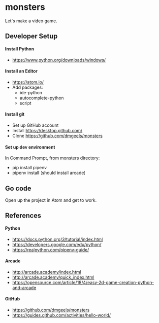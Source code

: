 # monsters
Let's make a video game.

## Developer Setup

#### Install Python
 * https://www.python.org/downloads/windows/

#### Install an Editor
 * https://atom.io/
 * Add packages:
    * ide-python
    * autocomplete-python
    * script

#### Install git
 * Set up GitHub account
 * Install https://desktop.github.com/
 * Clone https://github.com/dmgeels/monsters

#### Set up dev environment
In Command Prompt, from monsters directory:
 * pip install pipenv
 * pipenv install (should install arcade)

## Go code
Open up the project in Atom and get to work.


## References

#### Python
 * https://docs.python.org/3/tutorial/index.html
 * https://developers.google.com/edu/python/
 * https://realpython.com/pipenv-guide/

#### Arcade
 * http://arcade.academy/index.html
 * http://arcade.academy/quick_index.html
 * https://opensource.com/article/18/4/easy-2d-game-creation-python-and-arcade

#### GitHub
 * https://github.com/dmgeels/monsters
 * https://guides.github.com/activities/hello-world/
